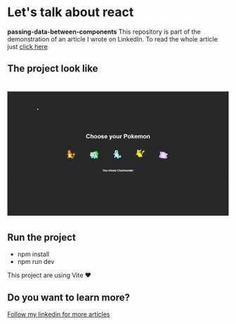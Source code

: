 
# Let's talk about react
**passing-data-between-components**
This repository is part of the demonstration of an article I wrote on LinkedIn. To read the whole article just [click here](https://www.linkedin.com/pulse/lets-talk-react-how-passing-data-between-components-fontanetti/)

## The project look like

<h1 align="center">
<img src="https://github.com/fontanettiwilliam/passing-data-between-components/blob/main/src/assets/project.gif" />
</h1>

## Run the project

- npm install
- npm run dev

This project are using Vite ❤️

## Do you want to learn more?

<p>
  <a href="https://www.linkedin.com/in/william-fontanetti/" title="william-fontanetti">
   Follow my linkedin for more articles
  </a>
</p>

